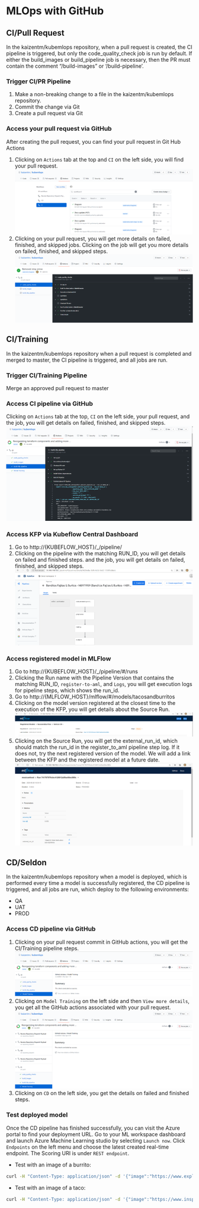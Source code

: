 # MLOps with GitHub

## CI/Pull Request

In the kaizentm/kubemlops repository, when a pull request is created, the CI pipeline is triggered, but only the code_quality_check job is run by default. If either the build_images or build_pipeline job is necessary, then the PR must contain the comment “/build-images” or ‘/build-pipeline’.

### Trigger CI/PR Pipeline

1. Make a non-breaking change to a file in the kaizentm/kubemlops repository.
2. Commit the change via Git
3. Create a pull request via Git

### Access your pull request via GitHub

After creating the pull request, you can find your pull request in Git Hub Actions

1. Clicking on `Actions` tab at the top and `CI` on the left side, you will find your pull request. ![GitHub CI Actions](./diagrams/actions-ci.png)
2. Clicking on your pull request, you will get more details on failed, finished, and skipped jobs. Clicking on the job will get you more details on failed, finished, and skipped steps.![GitHub CI Job Steps](./diagrams/actions-ci-pr.png)

## CI/Training

In the kaizentm/kubemlops repository when a pull request is completed and merged to master, the CI pipeline is triggered, and all jobs are run.

### Trigger CI/Training Pipeline

Merge an approved pull request to master

### Access CI pipeline via GitHub

Clicking on `Actions` tab at the top, `CI` on the left side, your pull request, and the job, you will get details on failed, finished, and skipped steps.
![GitHub CI Job Steps](./diagrams/actions-ci-pr-job.png)

### Access KFP via Kubeflow Central Dashboard

1. Go to http://{KUBEFLOW_HOST}/_/pipeline/
2. Clicking on the pipeline with the matching RUN_ID, you will get details on failed and finished steps.
and the job, you will get details on failed, finished, and skipped steps.
![Kubeflow Dashboard Pipeline Steps](./diagrams/kubeflow-dashboard.png)
 
### Access registered model in MLFlow

1. Go to http://{KUBEFLOW_HOST}/_/pipeline/#/runs
2. Clicking the Run name with the Pipeline Version that contains the matching RUN_ID, `register-to-aml`, and `Logs`, you will get execution logs for pipeline steps, which shows the run_id.
3. Go to http://{MLFLOW_HOST}/mlflow/#/models/tacosandburritos
4. Clicking on the model version registered at the closest time to the execution of the KFP, you will get details about the Source Run.![MLFlow Model](./diagrams/mlflow-model.png)
5. Clicking on the Source Run, you will get the external_run_id, which should match the run_id in the register_to_aml pipeline step log. If it does not, try the next registered version of the model. We will add a link between the KFP and the registered model at a future date.![MLFlow Model Source Run](./diagrams/mlflow-model-sourcerun.png)

## CD/Seldon

In the kaizentm/kubemlops repository when a model is deployed, which is performed every time a model is successfully registered, the CD pipeline is triggered, and all jobs are run, which deploy to the following environments:

- QA
- UAT
- PROD

### Access CD pipeline via GitHub

1. Clicking on your pull request commit in GitHub actions, you will get the CI/Training pipeline steps. ![GitHub Commit CI](./diagrams/actions-commit-ci.png)
2. Clicking on `Model Training` on the left side and then `View more details`, you get all the GitHub actions associated with your pull request. ![GitHub PR Summary](./diagrams/pr-summary.png)
3. Clicking on `CD` on the left side, you get the details on failed and finished steps.

### Test deployed model

Once the CD pipeline has finished successfully, you can visit the Azure portal to find your deployment URL. Go to your ML workspace dashboard and launch Azure Machine Learning studio by selecting `Launch now`. Click `Endpoints` on the left menu and choose the latest created real-time endpoint. The Scoring URI is under `REST endpoint`.

- Test with an image of a burrito:

```bash
curl -H "Content-Type: application/json" -d '{"image":"https://www.exploreveg.org/files/2015/05/sofritas-burrito.jpeg"}' {Scoring_URI}
```

- Test with an image of a taco:

```bash
curl -H "Content-Type: application/json" -d '{"image":"https://www.inspiredtaste.net/wp-content/uploads/2018/03/Easy-Ground-Pork-Tacos-Recipe-3-1200.jpg"}' {Scoring_URI}